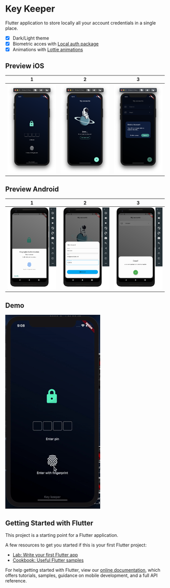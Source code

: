 # Key Keeper

Flutter application to store locally all your account credentials in a single place. 


- [x] Dark/Light theme
- [x] Biometric acces with [Local auth package](https://pub.dev/packages/local_auth)
- [x] Animations with [Lottie animations](https://lottiefiles.com/)

## Preview iOS
 
|  1  |  2  |  3  |
| --- | ------- | ------ |
| ![](screens/5.png)  | ![](screens/6.png) | ![](screens/7.png)  |
 

## Preview Android
|  1  |  2  |  3  |
| --- | --- | --- |
| ![](screens/9.png)  | ![](screens/11.png) | ![](screens/12.png)  |


## Demo
   ![](screens/keykeeper.gif)


## Getting Started with Flutter

This project is a starting point for a Flutter application.

A few resources to get you started if this is your first Flutter project:

- [Lab: Write your first Flutter app](https://flutter.dev/docs/get-started/codelab)
- [Cookbook: Useful Flutter samples](https://flutter.dev/docs/cookbook)

For help getting started with Flutter, view our
[online documentation](https://flutter.dev/docs), which offers tutorials,
samples, guidance on mobile development, and a full API reference.
